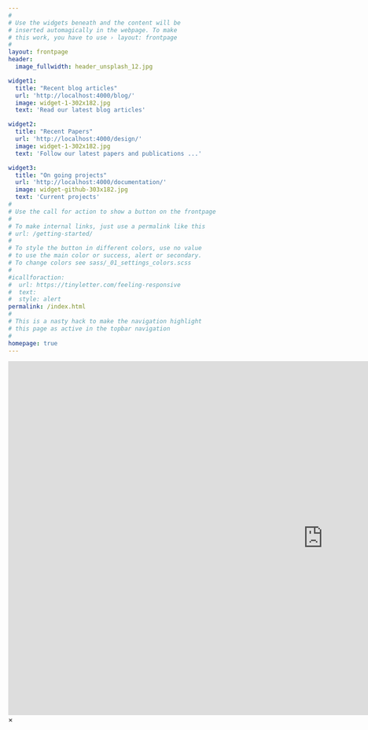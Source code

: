 ```yaml
---
#
# Use the widgets beneath and the content will be
# inserted automagically in the webpage. To make
# this work, you have to use › layout: frontpage
#
layout: frontpage
header:
  image_fullwidth: header_unsplash_12.jpg

widget1:
  title: "Recent blog articles"
  url: 'http://localhost:4000/blog/'
  image: widget-1-302x182.jpg
  text: 'Read our latest blog articles'

widget2:
  title: "Recent Papers"
  url: 'http://localhost:4000/design/'
  image: widget-1-302x182.jpg
  text: 'Follow our latest papers and publications ...'

widget3:
  title: "On going projects"
  url: 'http://localhost:4000/documentation/'
  image: widget-github-303x182.jpg
  text: 'Current projects'
#
# Use the call for action to show a button on the frontpage
#
# To make internal links, just use a permalink like this
# url: /getting-started/
#
# To style the button in different colors, use no value
# to use the main color or success, alert or secondary.
# To change colors see sass/_01_settings_colors.scss
#
#icallforaction:
#  url: https://tinyletter.com/feeling-responsive
#  text:
#  style: alert
permalink: /index.html
#
# This is a nasty hack to make the navigation highlight
# this page as active in the topbar navigation
#
homepage: true
---
```


<div id="videoModal" class="reveal-modal large" data-reveal="">
  <div class="flex-video widescreen vimeo" style="display: block;">
    <iframe width="1280" height="720" src="https://www.youtube.com/embed/3b5zCFSmVvU" frameborder="0" allowfullscreen></iframe>
  </div>
  <a class="close-reveal-modal">&#215;</a>
</div>
